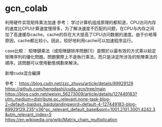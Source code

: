 # gcn_colab
利用硬件实现矩阵乘法加速
參考：
学过计算机组成原理的都知道，CPU访问内存的速度比CPU计算速度慢得多，为了解决速度不匹配的问题，在CPU与内存之间加了高速缓存cache。cache的存在大大提高了CPU访问数据的速度。由于价格等原因，cache都比较小。因此，较好地利用cache可以加速程序运行。


case比較：
矩陣鏈乘法（或矩陣鏈排序問題[1]）是關於以最有效的方式乘以給定矩陣序列的優化問題。問題實際上不是執行乘法，而只是決定所涉及的矩陣乘法的順序。該問題可以使用動態規劃來解決。


新增cuda混合編譯

參考：
https://blog.csdn.net/zzc_zhuyu/article/details/89929129
https://github.com/hengdashi/cuda_gcn/tree/main
https://blog.csdn.net/weixin_56273009/article/details/127449183?utm_medium=distribute.pc_relevant.none-task-blog-2~default~baidujs_baidulandingword~default-4-127449183-blog-89929129.235^v36^pc_relevant_default_base&spm=1001.2101.3001.4242.3&utm_relevant_index=5
https://en.wikipedia.org/wiki/Matrix_chain_multiplication
